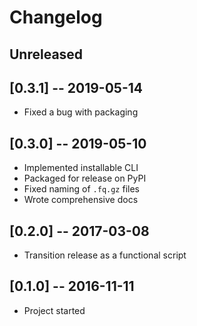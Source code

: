 # Changelog

## Unreleased

## [0.3.1] -- 2019-05-14
- Fixed a bug with packaging

## [0.3.0] -- 2019-05-10
- Implemented installable CLI
- Packaged for release on PyPI
- Fixed naming of `.fq.gz` files
- Wrote comprehensive docs

## [0.2.0] -- 2017-03-08
- Transition release as a functional script

## [0.1.0] -- 2016-11-11
- Project started

